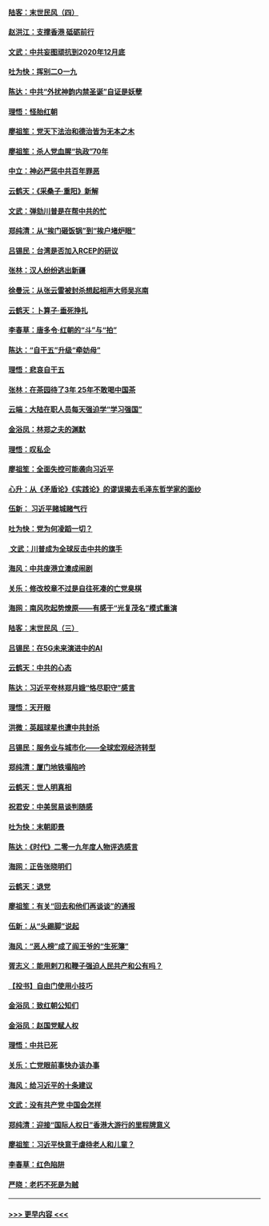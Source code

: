 #### [陆客：末世民风（四）](../pages/nsc993/n11749203.md?t=12280333) 
#### [赵洪江：支撑香港 砥砺前行](../pages/nsc993/n11748482.md?t=12280333) 
#### [文武：中共妄图顽抗到2020年12月底](../pages/nsc993/n11748446.md?t=12280333) 
#### [吐为快：挥别二O一九](../pages/nsc993/n11748411.md?t=12280333) 
#### [陈达：中共“外扰神韵内禁圣诞”自证是妖孽](../pages/nsc993/n11748226.md?t=12280333) 
#### [理悟：怪胎红朝](../pages/nsc993/n11748206.md?t=12280333) 
#### [廖祖笙：党天下法治和德治皆为无本之木](../pages/nsc993/n11748135.md?t=12280333) 
#### [廖祖笙：杀人党血腥“执政”70年](../pages/nsc993/n11745144.md?t=12280333) 
#### [中立：神必严惩中共百年罪恶](../pages/nsc993/n11744970.md?t=12280333) 
#### [云鹤天：《采桑子‧重阳》新解](../pages/nsc993/n11744948.md?t=12280333) 
#### [文武：弹劾川普是在帮中共的忙](../pages/nsc993/n11744758.md?t=12280333) 
#### [郑纯清：从“挨门砸饭锅”到“挨户堵炉眼”](../pages/nsc993/n11744745.md?t=12280333) 
#### [吕锡民：台湾是否加入RCEP的研议](../pages/nsc993/n11744701.md?t=12280333) 
#### [张林：汉人纷纷逃出新疆](../pages/nsc993/n11743530.md?t=12280333) 
#### [徐曼沅：从张云雷被封杀想起相声大师吴兆南](../pages/nsc993/n11741816.md?t=12280333) 
#### [云鹤天：卜算子‧垂死挣扎](../pages/nsc993/n11739956.md?t=12280333) 
#### [李春草：唐多令‧红朝的“斗”与“拍”](../pages/nsc993/n11739830.md?t=12280333) 
#### [陈达：“自干五”升级“牵妨母”](../pages/nsc993/n11739724.md?t=12280333) 
#### [理悟：悲哀自干五](../pages/nsc993/n11739547.md?t=12280333) 
#### [张林：在茶园待了3年 25年不敢喝中国茶](../pages/nsc993/n11739240.md?t=12280333) 
#### [云端：大陆在职人员每天强迫学“学习强国”](../pages/nsc993/n11738735.md?t=12280333) 
#### [金浴凤：林郑之夫的渊默](../pages/nsc993/n11737735.md?t=12280333) 
#### [理悟：叹私企](../pages/nsc993/n11737715.md?t=12280333) 
#### [廖祖笙：全面失控可能袭向习近平](../pages/nsc993/n11737704.md?t=12280333) 
#### [心升：从《矛盾论》《实践论》的谬误揭去毛泽东哲学家的面纱](../pages/nsc993/n11736962.md?t=12280333) 
#### [伍新： 习近平赌城赌气行](../pages/nsc993/n11736929.md?t=12280333) 
#### [吐为快：党为何凌蹈一切？](../pages/nsc993/n11736915.md?t=12280333) 
#### [ 文武：川普成为全球反击中共的旗手](../pages/nsc993/n11736882.md?t=12280333) 
#### [海风：中共废港立澳成闹剧](../pages/nsc993/n11735857.md?t=12280333) 
#### [关乐：修改校章不过是自往死凑的亡党臭棋](../pages/nsc993/n11735097.md?t=12280333) 
#### [海网：南风吹起势燎原——有感于“光复茂名”模式重演](../pages/nsc993/n11732308.md?t=12280333) 
#### [陆客：末世民风（三）](../pages/nsc993/n11732211.md?t=12280333) 
#### [吕锡民：在5G未来演进中的AI](../pages/nsc993/n11730010.md?t=12280333) 
#### [云鹤天：中共的心态](../pages/nsc993/n11729906.md?t=12280333) 
#### [陈达：习近平夸林郑月娥“恪尽职守”感言](../pages/nsc993/n11729881.md?t=12280333) 
#### [理悟：天开眼](../pages/nsc993/n11729699.md?t=12280333) 
#### [洪微：英超球星也遭中共封杀](../pages/nsc993/n11727243.md?t=12280333) 
#### [吕锡民：服务业与城市化——全球宏观经济转型](../pages/nsc993/n11725845.md?t=12280333) 
#### [郑纯清：厦门地铁塌陷吟](../pages/nsc993/n11725813.md?t=12280333) 
#### [云鹤天：世人明真相](../pages/nsc993/n11725621.md?t=12280333) 
#### [祝君安：中美贸易谈判随感](../pages/nsc993/n11725609.md?t=12280333) 
#### [吐为快：末朝即景](../pages/nsc993/n11723365.md?t=12280333) 
#### [陈达：《时代》二零一九年度人物评选感言](../pages/nsc993/n11723337.md?t=12280333) 
#### [海网：正告张晓明们](../pages/nsc993/n11723228.md?t=12280333) 
#### [云鹤天：退党](../pages/nsc993/n11723056.md?t=12280333) 
#### [廖祖笙：有关“回去和他们再谈谈”的通报](../pages/nsc993/n11722442.md?t=12280333) 
#### [伍新：从“头踢脚”说起](../pages/nsc993/n11722429.md?t=12280333) 
#### [海风：“恶人榜”成了阎王爷的“生死簿”](../pages/nsc993/n11722272.md?t=12280333) 
#### [胥志义：能用剌刀和鞭子强迫人民共产和公有吗？](../pages/nsc993/n11720569.md?t=12280333) 
#### [【投书】自由门使用小技巧](../pages/nsc993/n11720180.md?t=12280333) 
#### [金浴凤：致红朝公知们](../pages/nsc993/n11720563.md?t=12280333) 
#### [金浴凤：赵国党赋人权](../pages/nsc993/n11720533.md?t=12280333) 
#### [理悟：中共已死](../pages/nsc993/n11720233.md?t=12280333) 
#### [关乐：亡党眼前事快办该办事](../pages/nsc993/n11719160.md?t=12280333) 
#### [海风：给习近平的十条建议](../pages/nsc993/n11717616.md?t=12280333) 
#### [文武：没有共产党 中国会怎样](../pages/nsc993/n11717584.md?t=12280333) 
#### [郑纯清：迎接“国际人权日”香港大游行的里程牌意义](../pages/nsc993/n11717417.md?t=12280333) 
#### [廖祖笙：习近平快意于虐待老人和儿童？](../pages/nsc993/n11715313.md?t=12280333) 
#### [李春草：红色陷阱](../pages/nsc993/n11715029.md?t=12280333) 
#### [严晓：老朽不死是为贼](../pages/nsc993/n11712910.md?t=12280333) 

----
#### [ >>> 更早内容 <<< ](../indexes/nsc993-earlier.md)
